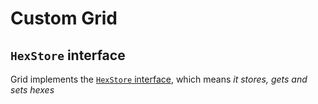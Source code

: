 # Custom Grid

## `HexStore` interface

Grid implements the [`HexStore` interface](/api/interfaces/HexStore), which means *it stores, gets and sets hexes*
